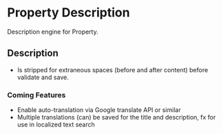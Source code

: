 # Property Description

Description engine for Property.

## Description

* Is stripped for extraneous spaces (before and after content) before validate and save.

### Coming Features

* Enable auto-translation via Google translate API or similar
* Multiple translations (can) be saved for the title and description, fx for use in localized text search
